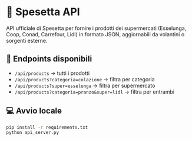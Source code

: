 # 🧠 Spesetta API

API ufficiale di Spesetta per fornire i prodotti dei supermercati (Esselunga, Coop, Conad, Carrefour, Lidl)
in formato JSON, aggiornabili da volantini o sorgenti esterne.

## 🔧 Endpoints disponibili
- `/api/products` → tutti i prodotti
- `/api/products?categoria=colazione` → filtra per categoria
- `/api/products?super=esselunga` → filtra per supermercato
- `/api/products?categoria=pranzo&super=lidl` → filtra per entrambi

## 💻 Avvio locale
```bash
pip install -r requirements.txt
python api_server.py
```
